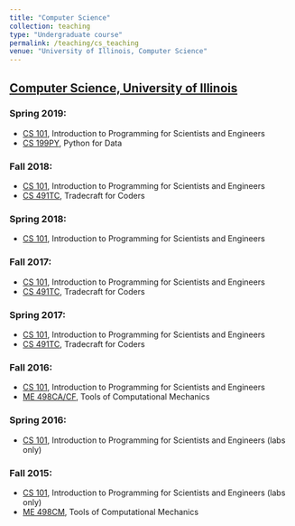 ```yaml
---
title: "Computer Science"
collection: teaching
type: "Undergraduate course"
permalink: /teaching/cs_teaching
venue: "University of Illinois, Computer Science"
---
```


##  [Computer Science, University of Illinois](https://cs.illinois.edu)

### Spring 2019:

-   [CS 101](https://go.illinois.edu/cs101), Introduction to Programming for Scientists and Engineers
-   [CS 199PY](https://relate.cs.illinois.edu/course/cs199py-sp19b), Python for Data

### Fall 2018:

-   [CS 101](https://go.illinois.edu/cs101), Introduction to Programming for Scientists and Engineers
-   [CS 491TC](https://relate.cs.illinois.edu/course/cs491tc-fa18), Tradecraft for Coders

### Spring 2018:

-   [CS 101](https://go.illinois.edu/cs101), Introduction to Programming for Scientists and Engineers

### Fall 2017:

-   [CS 101](https://go.illinois.edu/cs101), Introduction to Programming for Scientists and Engineers
-   [CS 491TC](https://relate.cs.illinois.edu/course/cs491sp17), Tradecraft for Coders

### Spring 2017:

-   [CS 101](https://go.illinois.edu/cs101), Introduction to Programming for Scientists and Engineers
-   [CS 491TC](https://relate.cs.illinois.edu/course/cs491sp17), Tradecraft for Coders

### Fall 2016:

-   [CS 101](https://go.illinois.edu/cs101), Introduction to Programming for Scientists and Engineers
-   [ME 498CA/CF](https://davis68.github.io/me498cf-fa16), Tools of Computational Mechanics

### Spring 2016:

-   [CS 101](https://go.illinois.edu/cs101), Introduction to Programming for Scientists and Engineers (labs only)

### Fall 2015:

-   [CS 101](https://go.illinois.edu/cs101), Introduction to Programming for Scientists and Engineers (labs only)
-   [ME 498CM](https://uiuc-cse.github.io/me498cm-fa15), Tools of Computational Mechanics
